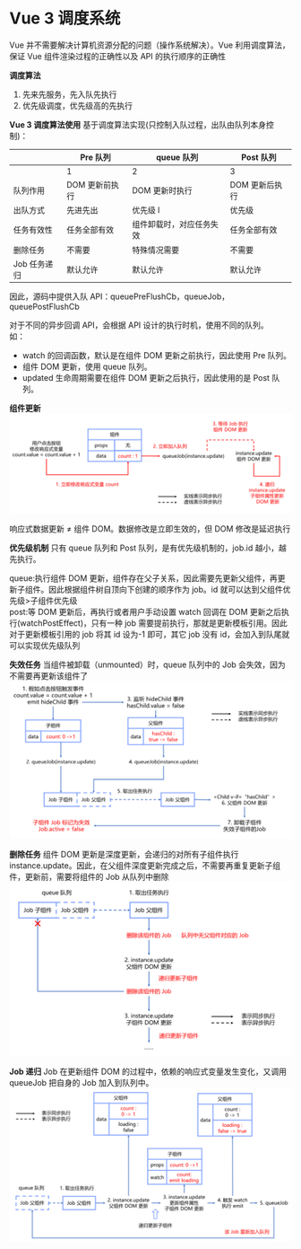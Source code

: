 # Vue 3 调度系统

Vue 并不需要解决计算机资源分配的问题（操作系统解决）。Vue 利用调度算法，保证 Vue 组件渲染过程的正确性以及 API 的执行顺序的正确性

**调度算法**

1. 先来先服务，先入队先执行
2. 优先级调度，优先级高的先执行

**Vue 3 调度算法使用**
基于调度算法实现(只控制入队过程，出队由队列本身控制)：

|              | Pre 队列       | queue 队列               | Post 队列      |
| ------------ | -------------- | ------------------------ | -------------- |
|              | 1              | 2                        | 3              |
| 队列作用     | DOM 更新前执行 | DOM 更新时执行           | DOM 更新后执行 |
| 出队方式     | 先进先出       | 优先级 l                 | 优先级         |
| 任务有效性   | 任务全部有效   | 组件卸载时，对应任务失效 | 任务全部有效   |
| 删除任务     | 不需要         | 特殊情况需要             | 不需要         |
| Job 任务递归 | 默认允许       | 默认允许                 | 默认允许       |

因此，源码中提供入队 API：queuePreFlushCb，queueJob，queuePostFlushCb

对于不同的异步回调 API，会根据 API 设计的执行时机，使用不同的队列。  
如：

- watch 的回调函数，默认是在组件 DOM 更新之前执行，因此使用 Pre 队列。
- 组件 DOM 更新，使用 queue 队列。
- updated 生命周期需要在组件 DOM 更新之后执行，因此使用的是 Post 队列。

**组件更新**
![](./assets/vue3-dispatch-queuejob.png)

响应式数据更新 ≠ 组件 DOM。数据修改是立即生效的，但 DOM 修改是延迟执行

**优先级机制**
只有 queue 队列和 Post 队列，是有优先级机制的，job.id 越小，越先执行。

queue:执行组件 DOM 更新，组件存在父子关系，因此需要先更新父组件，再更新子组件。因此根据组件树自顶向下创建的顺序作为 job。id 就可以达到父组件优先级>子组件优先级  
post:等 DOM 更新后，再执行或者用户手动设置 watch 回调在 DOM 更新之后执行(watchPostEffect)，只有一种 job 需要提前执行，那就是更新模板引用。因此对于更新模板引用的 job 将其 id 设为-1 即可，其它 job 没有 id，会加入到队尾就可以实现优先级队列

**失效任务**
当组件被卸载（unmounted）时，queue 队列中的 Job 会失效，因为不需要再更新该组件了  
![](./assets/vue3-dispatch-deactivedjob.png)

**删除任务**
组件 DOM 更新是深度更新，会递归的对所有子组件执行 instance.update。因此，在父组件深度更新完成之后，不需要再重复更新子组件，更新前，需要将组件的 Job 从队列中删除
![](./assets/vue3-dispatch-deletejob.png)

**Job 递归**
Job 在更新组件 DOM 的过程中，依赖的响应式变量发生变化，又调用 queueJob 把自身的 Job 加入到队列中。  
![](./assets/vue3-dispatch-recursivejob.png)
